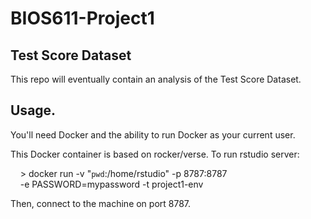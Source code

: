 BIOS611-Project1
================

Test Score Dataset
------------------
This repo will eventually contain an analysis of the Test Score Dataset.


Usage.
------

You'll need Docker and the ability to run Docker as your current user.

This Docker container is based on rocker/verse. To run rstudio server:

    > docker run -v "`pwd`:/home/rstudio" -p 8787:8787\
    -e PASSWORD=mypassword -t project1-env

Then, connect to the machine on port 8787.
